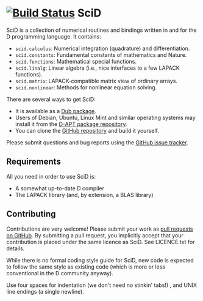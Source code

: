[![Build Status](https://travis-ci.org/DlangScience/scid.svg?branch=master)](https://travis-ci.org/DlangScience/scid)
SciD
====

SciD is a collection of numerical routines and bindings written in and for
the D programming language.  It contains:

  * `scid.calculus`: Numerical integration (quadrature) and differentiation.
  * `scid.constants`: Fundamental constants of mathematics and Nature.
  * `scid.functions`: Mathematical special functions.
  * `scid.linalg`: Linear algebra (i.e., nice interfaces to a few LAPACK functions).
  * `scid.matrix`: LAPACK-compatible matrix view of ordinary arrays.
  * `scid.nonlinear`: Methods for nonlinear equation solving.

There are several ways to get SciD:

  * It is available as a [Dub package](http://code.dlang.org/packages/scid).
  * Users of Debian, Ubuntu, Linux Mint and similar operating systems may
    install it from the [D-APT package repository](http://d-apt.sourceforge.net/).
  * You can clone the [GitHub repository](https://github.com/DlangScience/scid)
    and build it yourself.

Please submit questions and bug reports using the
[GitHub issue tracker](https://github.com/DlangScience/scid/issues).

Requirements
------------
All you need in order to use SciD is:

  * A somewhat up-to-date D compiler
  * The LAPACK library (and, by extension, a BLAS library)

Contributing
------------
Contributions are very welcome!  Please submit your work as
[pull requests on GitHub](https://github.com/DlangScience/scid/pulls).
By submitting a pull request, you implicitly accept that your contribution
is placed under the same licence as SciD.  See LICENCE.txt for details.

While there is no formal coding style guide for SciD, new code is expected to
follow the same style as existing code (which is more or less conventional
in the D community anyway).

Use four spaces for indentation (we don't need no stinkin' tabs!) , and UNIX
line endings (a single newline).

